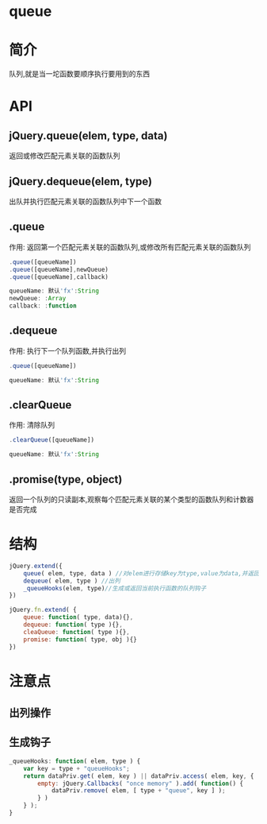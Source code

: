 # queue

# 简介

队列,就是当一坨函数要顺序执行要用到的东西

# API

## jQuery.queue(elem, type, data)

返回或修改匹配元素关联的函数队列

## jQuery.dequeue(elem, type)

出队并执行匹配元素关联的函数队列中下一个函数

## .queue

作用: 返回第一个匹配元素关联的函数队列,或修改所有匹配元素关联的函数队列

```javascript
.queue([queueName])
.queue([queueName],newQueue)
.queue([queueName],callback)

queueName: 默认'fx':String
newQueue: :Array
callback: :function
```

## .dequeue

作用: 执行下一个队列函数,并执行出列

```javascript
.queue([queueName])

queueName: 默认'fx':String
```

## .clearQueue

作用: 清除队列

```javascript
.clearQueue([queueName])

queueName: 默认'fx':String
```

## .promise(type, object)

返回一个队列的只读副本,观察每个匹配元素关联的某个类型的函数队列和计数器是否完成

# 结构

```javascript
jQuery.extend({
    queue( elem, type, data ) //对elem进行存储key为type,value为data,并返回最终的队列data
    dequeue( elem, type ) //出列
    _queueHooks(elem, type)//生成或返回当前执行函数的队列钩子
})

jQuery.fn.extend( {
    queue: function( type, data){},
    dequeue: function( type ){},
    cleaQueue: function( type ){},
    promise: function( type, obj ){}
})
```

# 注意点

## 出列操作

## 生成钩子

```javascript
_queueHooks: function( elem, type ) {
    var key = type + "queueHooks";
    return dataPriv.get( elem, key ) || dataPriv.access( elem, key, {
        empty: jQuery.Callbacks( "once memory" ).add( function() {
            dataPriv.remove( elem, [ type + "queue", key ] );
        } )
    } );
}
```




